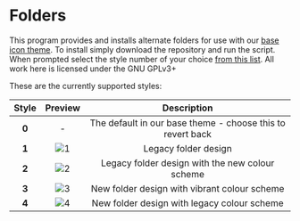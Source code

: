 Folders
=============

This program provides and installs alternate folders for use with our [base icon theme](https://github.com/numixproject/numix-icon-theme). To install simply download the repository and run the script. When prompted select the style number of your choice [from this list](https://github.com/numixproject/numix-folders/blob/master/styles.md). All work here is licensed under the GNU GPLv3+

These are the currently supported styles:

| Style | Preview  | Description |
| :------------: |:---------------:| :-----:|
| **0** | - | The default in our base theme - choose this to revert back |
| **1** | ![1](https://raw.githubusercontent.com/numixproject/numix-folders/master/files/1/preview.png) | Legacy folder design |
| **2** | ![2](https://raw.githubusercontent.com/numixproject/numix-folders/master/files/2/preview.png) | Legacy folder design with the new colour scheme |
| **3** | ![3](https://raw.githubusercontent.com/numixproject/numix-folders/master/files/3/preview.png) | New folder design with vibrant colour scheme |
| **4** | ![4](https://raw.githubusercontent.com/numixproject/numix-folders/master/files/4/preview.png) | New folder design with legacy colour scheme |
